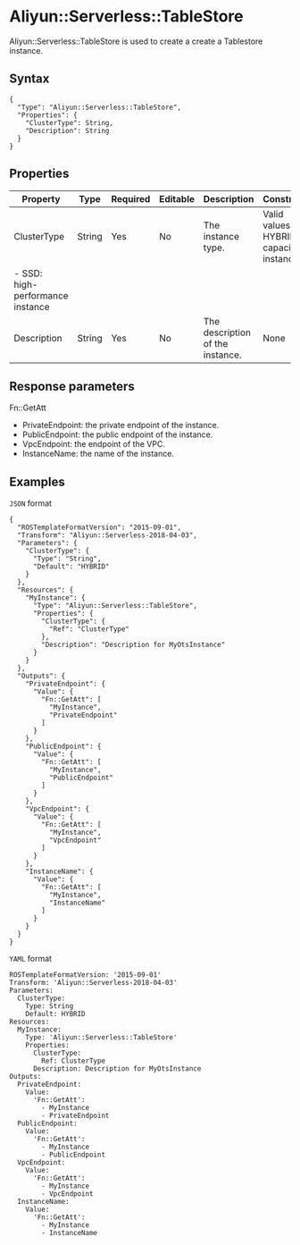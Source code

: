 # Aliyun::Serverless::TableStore

Aliyun::Serverless::TableStore is used to create a create a Tablestore instance.

## Syntax

```
{
  "Type": "Aliyun::Serverless::TableStore",
  "Properties": {
    "ClusterType": String,
    "Description": String
  }
}
```

## Properties

|Property|Type|Required|Editable|Description|Constraint|
|--------|----|--------|--------|-----------|----------|
|ClusterType|String|Yes|No|The instance type.|Valid values:-   HYBRID: capacity instance
-   SSD: high-performance instance |
|Description|String|Yes|No|The description of the instance.|None|

## Response parameters

Fn::GetAtt

-   PrivateEndpoint: the private endpoint of the instance.
-   PublicEndpoint: the public endpoint of the instance.
-   VpcEndpoint: the endpoint of the VPC.
-   InstanceName: the name of the instance.

## Examples

`JSON` format

```
{
  "ROSTemplateFormatVersion": "2015-09-01",
  "Transform": "Aliyun::Serverless-2018-04-03",
  "Parameters": {
    "ClusterType": {
      "Type": "String",
      "Default": "HYBRID"
    }
  },
  "Resources": {
    "MyInstance": {
      "Type": "Aliyun::Serverless::TableStore",
      "Properties": {
        "ClusterType": {
          "Ref": "ClusterType"
        },
        "Description": "Description for MyOtsInstance"
      }
    }
  },
  "Outputs": {
    "PrivateEndpoint": {
      "Value": {
        "Fn::GetAtt": [
          "MyInstance",
          "PrivateEndpoint"
        ]
      }
    },
    "PublicEndpoint": {
      "Value": {
        "Fn::GetAtt": [
          "MyInstance",
          "PublicEndpoint"
        ]
      }
    },
    "VpcEndpoint": {
      "Value": {
        "Fn::GetAtt": [
          "MyInstance",
          "VpcEndpoint"
        ]
      }
    },
    "InstanceName": {
      "Value": {
        "Fn::GetAtt": [
          "MyInstance",
          "InstanceName"
        ]
      }
    }
  }
}
```

`YAML` format

```
ROSTemplateFormatVersion: '2015-09-01'
Transform: 'Aliyun::Serverless-2018-04-03'
Parameters:
  ClusterType:
    Type: String
    Default: HYBRID
Resources:
  MyInstance:
    Type: 'Aliyun::Serverless::TableStore'
    Properties:
      ClusterType:
        Ref: ClusterType
      Description: Description for MyOtsInstance
Outputs:
  PrivateEndpoint:
    Value:
      'Fn::GetAtt':
        - MyInstance
        - PrivateEndpoint
  PublicEndpoint:
    Value:
      'Fn::GetAtt':
        - MyInstance
        - PublicEndpoint
  VpcEndpoint:
    Value:
      'Fn::GetAtt':
        - MyInstance
        - VpcEndpoint
  InstanceName:
    Value:
      'Fn::GetAtt':
        - MyInstance
        - InstanceName
```

